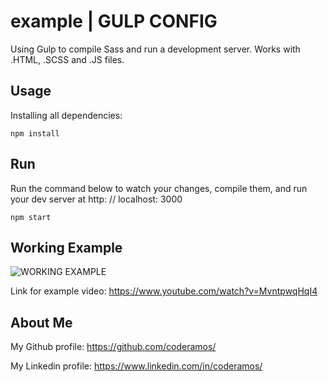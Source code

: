 # example | GULP CONFIG

Using Gulp to compile Sass and run a development server. Works with .HTML, .SCSS and .JS files.

## Usage

Installing all dependencies:

```
npm install
```

## Run

Run the command below to watch your changes, compile them, and run your dev server at http: // localhost: 3000

```
npm start
```

## Working Example

![WORKING EXAMPLE](https://img.youtube.com/vi/MvntpwqHqI4/0.jpg)

Link for example video: https://www.youtube.com/watch?v=MvntpwqHqI4

## About Me

My Github profile: https://github.com/coderamos/

My Linkedin profile: https://www.linkedin.com/in/coderamos/

